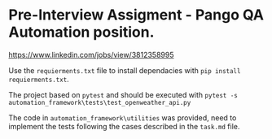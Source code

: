 # Pre-Interview Assigment - Pango QA Automation position.

https://www.linkedin.com/jobs/view/3812358995

Use the `requierments.txt` file to install dependacies with `pip install requierments.txt`.

The project based on `pytest` and should be executed with `pytest -s automation_framework\tests\test_openweather_api.py`

The code in `automation_framework\utilities` was provided, need to implement the tests following the cases described in the `task.md` file.